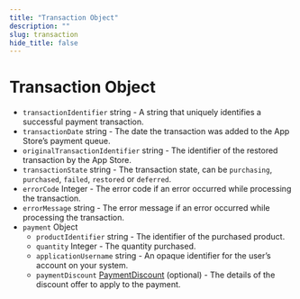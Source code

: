 ```yaml
---
title: "Transaction Object"
description: ""
slug: transaction
hide_title: false
---
```


# Transaction Object

* `transactionIdentifier` string - A string that uniquely identifies a successful payment transaction.
* `transactionDate` string - The date the transaction was added to the App Store’s payment queue.
* `originalTransactionIdentifier` string - The identifier of the restored transaction by the App Store.
* `transactionState` string - The transaction state, can be `purchasing`, `purchased`, `failed`, `restored` or `deferred`.
* `errorCode` Integer - The error code if an error occurred while processing the transaction.
* `errorMessage` string - The error message if an error occurred while processing the transaction.
* `payment` Object
  * `productIdentifier` string - The identifier of the purchased product.
  * `quantity` Integer - The quantity purchased.
  * `applicationUsername` string - An opaque identifier for the user’s account on your system.
  * `paymentDiscount` [PaymentDiscount](latest/api/structures/payment-discount.md) (optional) - The details of the discount offer to apply to the payment.
